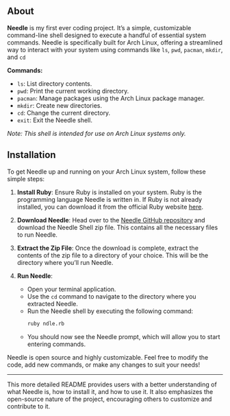 ## About

**Needle** is my first ever coding project. It’s a simple, customizable command-line shell designed to execute a handful of essential system commands. Needle is specifically built for Arch Linux, offering a streamlined way to interact with your system using commands like `ls`, `pwd`, `pacman`, `mkdir`, and `cd`

**Commands:**
- `ls`: List directory contents.
- `pwd`: Print the current working directory.
- `pacman`: Manage packages using the Arch Linux package manager.
- `mkdir`: Create new directories.
- `cd`: Change the current directory.
- `exit`: Exit the Needle shell.

*Note: This shell is intended for use on Arch Linux systems only.*

## Installation

To get Needle up and running on your Arch Linux system, follow these simple steps:

1. **Install Ruby**: Ensure Ruby is installed on your system. Ruby is the programming language Needle is written in. If Ruby is not already installed, you can download it from the official Ruby website [here](https://www.ruby-lang.org/en/downloads/).

2. **Download Needle**: Head over to the [Needle GitHub repository](https://github.com/DayreaverDoesThings/Needle-Shell/tree/main) and download the Needle Shell zip file. This contains all the necessary files to run Needle.

3. **Extract the Zip File**: Once the download is complete, extract the contents of the zip file to a directory of your choice. This will be the directory where you’ll run Needle.

4. **Run Needle**:
    - Open your terminal application.
    - Use the `cd` command to navigate to the directory where you extracted Needle.
    - Run the Needle shell by executing the following command:
      ```bash
      ruby ndle.rb
      ```
    - You should now see the Needle prompt, which will allow you to start entering commands.

Needle is open source and highly customizable. Feel free to modify the code, add new commands, or make any changes to suit your needs!

---

This more detailed README provides users with a better understanding of what Needle is, how to install it, and how to use it. It also emphasizes the open-source nature of the project, encouraging others to customize and contribute to it.
